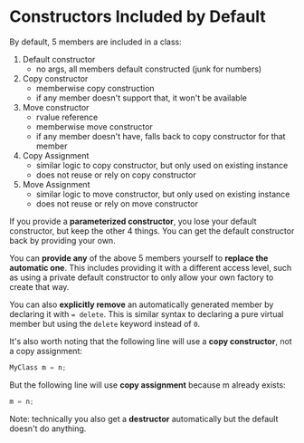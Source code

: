 # Constructors Included by Default

By default, 5 members are included in a class:
1. Default constructor
   - no args, all members default constructed (junk for numbers)
1. Copy constructor
   - memberwise copy construction
   - if any member doesn't support that, it won't be available
1. Move constructor
   - rvalue reference
   - memberwise move constructor
   - if any member doesn't have, falls back to copy constructor for that member
1. Copy Assignment
   - similar logic to copy constructor, but only used on existing instance
   - does not reuse or rely on copy constructor
1. Move Assignment
   - similar logic to move constructor, but only used on existing instance
   - does not reuse or rely on move constructor

If you provide a __parameterized constructor__, you lose your default constructor, but keep the other 4 things.  You can get the default constructor back by providing your own.

You can __provide any__ of the above 5 members yourself to __replace the automatic one__. This includes providing it with a different access level, such as using a private default constructor to only allow your own factory to create that way.

You can also __explicitly remove__ an automatically generated member by declaring it with `= delete`.  This is similar syntax to declaring a pure virtual member but using the `delete` keyword instead of `0`.

It's also worth noting that the following line will use a __copy constructor__, not a copy assignment:
```C++
MyClass m = n;
```
But the following line will use __copy assignment__ because m already exists:
```C++
m = n;
```

Note: technically you also get a __destructor__ automatically but the default doesn't do anything.
